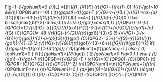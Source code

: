 Flg=1
{t}_{goNum1}=0
{r}_{L} =[{H}_{f} ,{X}_{f}]
{r}_{fG} =[{h}_{f} ,0]
if({t}_{go}>10 &&{n}_{QPGNum}==0)
{
    {t}_{gopst}={t}_{go}-T
    {r}_{G}=r-{r}_{L}
    {v}_{G}=v
    a={a}_{fG}[0]
    b=-(3·{v}_{fG}[0]+{v}_{G}[0])
    c=4·({r}_{fG}[0]-{r}_{G}[0])
    tt=(-b+sqrt(max({b}^{2}-4·a·c,0)))/2.0/a
    {t}_{go1}=max(tt,T)
    {t}_{QPG1}=0
    {C}_{QPG0}=12·({r}_{fG}-{r}_{G})/{{t}_{go1}}^{2}-6·({v}_{fG}+{v}_{G})/{t}_{go1}+{a}_{fG}
    {C}_{QPG1}=-48·({r}_{fG}-{r}_{G})/{{t}_{go1}}^{3}+6·(5·{v}_{fG}+3·{v}_{G})/{{t}_{go1}}^{2}-6·{a}_{fG}/{t}_{go1}
    {C}_{QPG2}=36·({r}_{fG}-{r}_{G})/{{t}_{go1}}^{4}-12·(2·{v}_{fG}+{v}_{G})/{{t}_{go1}}^{3}+6·{a}_{fG}/{{t}_{go1}}^{2}
    if(|{t}_{gopst}-{t}_{go1}|>{dt}_{go})
    {
        {t}_{goNum1}={t}_{goNum}+1
    }
    else
    {
        {t}_{goNum1}=0
    }
    if({t}_{goNum1}>{N}_{tgo})
    {
        {t}_{goNum1}=0
        Flg=0
    }
}
else
{
    {t}_{go1}={t}_{go}-T
    {t}_{QPG1}={t}_{QPG}+T
}
{a}_{G}={C}_{QPG0}+{C}_{QPG1}·{t}_{QPG1}+{C}_{QPG2}·{{t}_{QPG1}}^{2}
{n}_{QPGNum1}={n}_{QPGNum}+1
if({n}_{QPGNum1}>n)
{
    {n}_{QPGNum1}=0
}
{a}_{jet}[0]={a}_{G}[0]+{g}_{M}
{a}_{jet}[1]={a}_{G}[1]
{C}_{0}={C}_{QPG0}
{C}_{1}={C}_{QPG1}
{C}_{2}={C}_{QPG2}